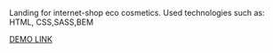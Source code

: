 Landing for internet-shop eco cosmetics.
Used technologies such as: HTML, CSS,SASS,BEM


[DEMO LINK](https://savmary.github.io/eco-cosmetics/)
